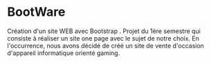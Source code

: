 # BootWare

Création d'un site WEB avec Bootstrap .
Projet du 1ère semestre qui consiste à réaliser un site one page avec le sujet de notre choix.
En l'occurrence, nous avons décidé de créé un site de vente d'occasion d'appareil informatique orienté gaming.
